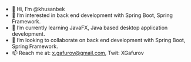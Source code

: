 - 👋 Hi, I’m @khusanbek
- 👀 I’m interested in back end development with Spring Boot, Spring Framework.
- 🌱 I’m currently learning JavaFX, Java based desktop application development.
- 💞️ I’m looking to collaborate on back end development with Spring Boot, Spring Framework.
- 📫 Reach me at: x.gafurov@gmail.com, Twit: XGafurov

<!---
khusanbek/khusanbek is a ✨ special ✨ repository because its `README.md` (this file) appears on your GitHub profile.
You can click the Preview link to take a look at your changes.
--->
